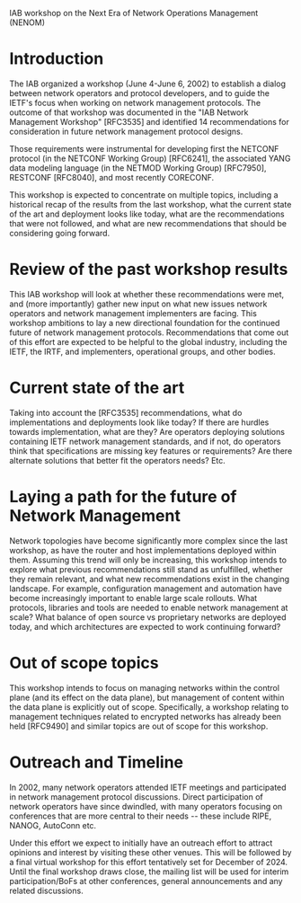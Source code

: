 IAB workshop on the Next Era of Network Operations Management (NENOM)

# Introduction

The IAB organized a workshop (June 4-June 6, 2002) to establish a
dialog between network operators and protocol developers, and to guide
the IETF's focus when working on network management protocols. The
outcome of that workshop was documented in the "IAB Network Management
Workshop" [RFC3535] and identified 14 recommendations for
consideration in future network management protocol designs.

Those requirements were instrumental for developing first the NETCONF
protocol (in the NETCONF Working Group) [RFC6241], the associated YANG
data modeling language (in the NETMOD Working Group) [RFC7950], 
RESTCONF [RFC8040], and most recently CORECONF.

This workshop is expected to concentrate on multiple topics, including
a historical recap of the results from the last workshop, what the
current state of the art and deployment looks like today, what are the recommendations that were not followed, and what are
new recommendations that should be considering going forward. 

# Review of the past workshop results

This IAB workshop will look at whether these recommendations were met,
and (more importantly) gather new input on what new issues network
operators and network management implementers are facing.  This
workshop ambitions to lay a new directional foundation for the continued
future of network management protocols.  Recommendations that come out
of this effort are expected to be helpful to the global industry, including the IETF, the IRTF, and
implementers, operational groups, and other bodies.

# Current state of the art

Taking into account the [RFC3535] recommendations, what do
implementations and deployments look like today? If there are hurdles
towards implementation, what are they?  Are operators deploying
solutions containing IETF network management standards, and if not, do
operators think that specifications are missing key features or
requirements? Are there alternate solutions that better fit the operators needs? Etc.

# Laying a path for the future of Network Management

Network topologies have become significantly more complex since the
last workshop, as have the router and host implementations deployed
within them.  Assuming this trend will only be increasing, this
workshop intends to explore what previous recommendations still stand
as unfulfilled, whether they remain relevant, and what new
recommendations exist in the changing landscape.  For example,
configuration management and automation have become increasingly
important to enable large scale rollouts.  What protocols, libraries
and tools are needed to enable network management at scale?  What
balance of open source vs proprietary networks are deployed today, and
which architectures are expected to work continuing forward?

# Out of scope topics

This workshop intends to focus on managing networks within the control
plane (and its effect on the data plane), but management of content
within the data plane is explicitly out of scope.  Specifically, a
workshop relating to management techniques related to encrypted
networks has already been held [RFC9490] and similar topics are out of
scope for this workshop.

# Outreach and Timeline

In 2002, many network operators attended IETF meetings and
participated in network management protocol discussions. Direct
participation of network operators have since dwindled, with many
operators focusing on conferences that are more central to their
needs -- these include RIPE, NANOG, AutoConn etc.

Under this effort we expect to initially have an outreach effort to
attract opinions and interest by visiting these other venues.  This
will be followed by a final virtual workshop for this effort
tentatively set for December of 2024.  Until the final workshop draws
close, the mailing list will be used for interim participation/BoFs at
other conferences, general announcements and any related discussions.


